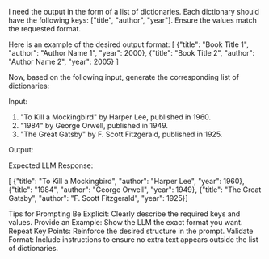 I need the output in the form of a list of dictionaries. Each dictionary should have the following keys: ["title", "author", "year"]. Ensure the values match the requested format.

Here is an example of the desired output format:
[
    {"title": "Book Title 1", "author": "Author Name 1", "year": 2000},
    {"title": "Book Title 2", "author": "Author Name 2", "year": 2005}
]

Now, based on the following input, generate the corresponding list of dictionaries:

Input:
1. "To Kill a Mockingbird" by Harper Lee, published in 1960.
2. "1984" by George Orwell, published in 1949.
3. "The Great Gatsby" by F. Scott Fitzgerald, published in 1925.

Output:


Expected LLM Response:

[    {"title": "To Kill a Mockingbird", "author": "Harper Lee", "year": 1960},    {"title": "1984", "author": "George Orwell", "year": 1949},    {"title": "The Great Gatsby", "author": "F. Scott Fitzgerald", "year": 1925}]


Tips for Prompting
Be Explicit: Clearly describe the required keys and values.
Provide an Example: Show the LLM the exact format you want.
Repeat Key Points: Reinforce the desired structure in the prompt.
Validate Format: Include instructions to ensure no extra text appears outside the list of dictionaries.
